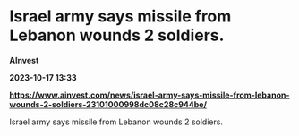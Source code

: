 # Israel army says missile from Lebanon wounds 2 soldiers.
**AInvest**

**2023-10-17 13:33**

**https://www.ainvest.com/news/israel-army-says-missile-from-lebanon-wounds-2-soldiers-23101000998dc08c28c944be/**

Israel army says missile from Lebanon wounds 2 soldiers.
